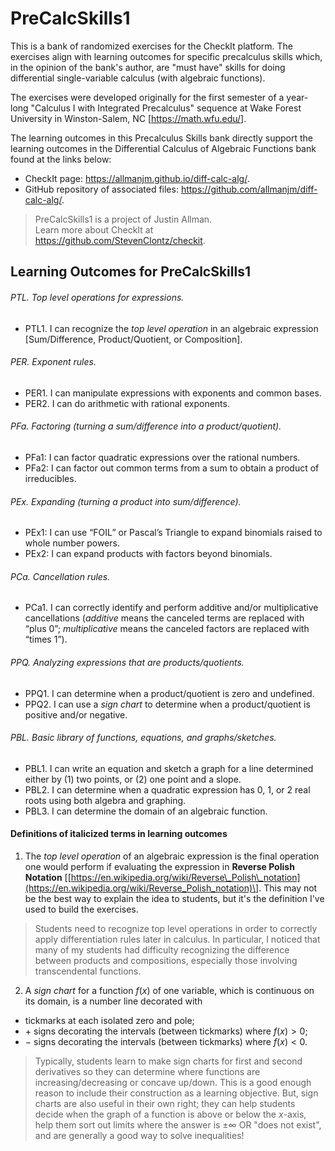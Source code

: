 # PreCalcSkills1

This is a bank of randomized exercises for the CheckIt platform. The exercises align with learning outcomes for specific precalculus skills which, in the opinion of the bank's author, are "must have" skills for doing differential single\-variable calculus (with algebraic functions).

The exercises were developed originally for the first semester of a year-long "Calculus I with Integrated Precalculus" sequence at Wake Forest University in Winston-Salem, NC [<https://math.wfu.edu/>]. 

The learning outcomes in this Precalculus Skills bank directly support the learning outcomes in the Differential Calculus of Algebraic Functions bank found at the links below:

 - CheckIt page: <https://allmanjm.github.io/diff-calc-alg/>. 
 - GitHub repository of associated files: <https://github.com/allmanjm/diff-calc-alg/>. 

> PreCalcSkills1 is a project of Justin Allman. \
> Learn more about CheckIt at <https://github.com/StevenClontz/checkit>.

## Learning Outcomes for PreCalcSkills1

###### PTL. Top level operations for expressions.

 - PTL1. I can recognize the <em>top level operation</em> in an algebraic expression [Sum/Difference, Product/Quotient, or Composition].

###### PER. Exponent rules.

 - PER1. I can manipulate expressions with exponents and common bases.
 - PER2. I can do arithmetic with rational exponents.

###### PFa. Factoring (turning a sum/difference into a product/quotient).

 - PFa1: I can factor quadratic expressions over the rational numbers.
 - PFa2: I can factor out common terms from a sum to obtain a product of irreducibles.

###### PEx. Expanding (turning a product into sum/difference).

 - PEx1: I can use “FOIL” or Pascal’s Triangle to expand binomials raised to whole number powers.
 - PEx2: I can expand products with factors beyond binomials.

###### PCa. Cancellation rules.

 - PCa1. I can correctly identify and perform additive and/or multiplicative cancellations (*additive* means the canceled terms are replaced with “plus 0”; *multiplicative* means the canceled factors are replaced with “times 1”).

###### PPQ. Analyzing expressions that are products/quotients.

 - PPQ1. I can determine when a product/quotient is zero and undefined.
 - PPQ2. I can use a <em>sign chart</em> to determine when a product/quotient is positive and/or negative.

###### PBL. Basic library of functions, equations, and graphs/sketches.

 - PBL1. I can write an equation and sketch a graph for a line determined either by (1) two points, or (2) one point and a slope.
 - PBL2. I can determine when a quadratic expression has 0, 1, or 2 real roots using both algebra and graphing.
 - PBL3. I can determine the domain of an algebraic function.

#### Definitions of italicized terms in learning outcomes

1. The _top level operation_ of an algebraic expression is the final operation one would perform if evaluating the expression in **Reverse Polish Notation** \[[https://en.wikipedia.org/wiki/Reverse\_Polish\_notation](https://en.wikipedia.org/wiki/Reverse_Polish_notation)\]. This may not be the best way to explain the idea to students, but it's the definition I've used to build the exercises.

> Students need to recognize top level operations in order to correctly apply differentiation rules later in calculus. In particular, I noticed that many of my students had difficulty recognizing the difference between products and compositions, especially those involving transcendental functions.

2. A *sign chart* for a function $f(x)$ of one variable, which is continuous on its domain, is a number line decorated with 

 - tickmarks at each isolated zero and pole;
 - $+$ signs decorating the intervals (between tickmarks) where $f(x)>0$;
 - $-$ signs decorating the intervals (between tickmarks) where $f(x)<0$.

> Typically, students learn to make sign charts for first and second derivatives so they can determine where functions are increasing/decreasing or concave up/down. This is a good enough reason to include their construction as a learning objective. But, sign charts are also useful in their own right; they can help students decide when the graph of a function is above or below the $x$-axis, help them sort out limits where the answer is $\pm \infty$ OR "does not exist", and are generally a good way to solve inequalities!

